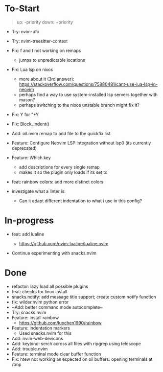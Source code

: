 # To-Start
> up:   -priority
> down: +priority

- Try: nvim-ufo
- Try: nvim-treesitter-context

- Fix: f and t not working on remaps
    - jumps to unpredictable locations

- Fix: Lua lsp on nixos
    - more about it (3rd answer): https://stackoverflow.com/questions/75880481/cant-use-lua-lsp-in-neovim
    - perhaps find a way to use system-installed lsp servers together with mason?
    - perhaps switching to the nixos unstable branch might fix it?

- Fix: <leader>Y for "+Y
- Fix: Block_indent()

- Add: oil.nvim remap to add file to the quickfix list
- Feature: Configure Neovim LSP integration without lsp0 (its currently deprecated)

- Feature: Which key
    - add descriptions for every single remap
    - makes it so the plugin only loads if its set to
- feat: rainbow colors: add more distinct colors
- investigate what a linter is:
    - Can it adapt different indentation to what i use in this config?


# In-progress

- feat: add lualine
    - https://github.com/nvim-lualine/lualine.nvim

- Continue experimenting with snacks.nvim


# Done
- refactor: lazy load all possible plugins
- feat: checks for linux install
- snacks.notify: add message title support; create custom notify function
- fix: wilder.nvim python error
- ~Add: better command mode autocomplete~
- Try: snacks.nvim
- Feature: install rainbow
    - https://github.com/luochen1990/rainbow
- Feature: indentation markers
    - Used snacks.nvim for this
- Add: nvim-web-devicons
- Add: keybind: serch across all files with ripgrep using telescope
- Add: trouble.nvim
- Feature: terminal mode clear buffer function
- Fix: htew not working as expected on oil buffers. opening terminals at /tmp

